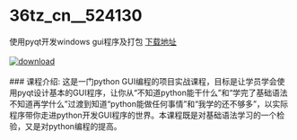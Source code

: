 # 36tz_cn__524130
使用pyqt开发windows gui程序及打包
[下载地址](http://www.36tz.cn/article/524130 "下载地址")
<br/></br>[![download](http://36tz.cn/muke_img/2018_10_1-24-300x230.png "下载地址")](http://www.36tz.cn/article/524130 "下载地址")
<br/></br>### 课程介绍:
这是一门python GUI编程的项目实战课程，目标是让学员学会使用pyqt设计基本的GUI程序，让你从“不知道python能干什么”和“学完了基础语法不知道再学什么”过渡到知道“python能做任何事情”和“我学的还不够多”，以实际程序带你走进python开发GUI程序的世界。本课程既是对基础语法学习的一个检验，又是对python编程的提高。


